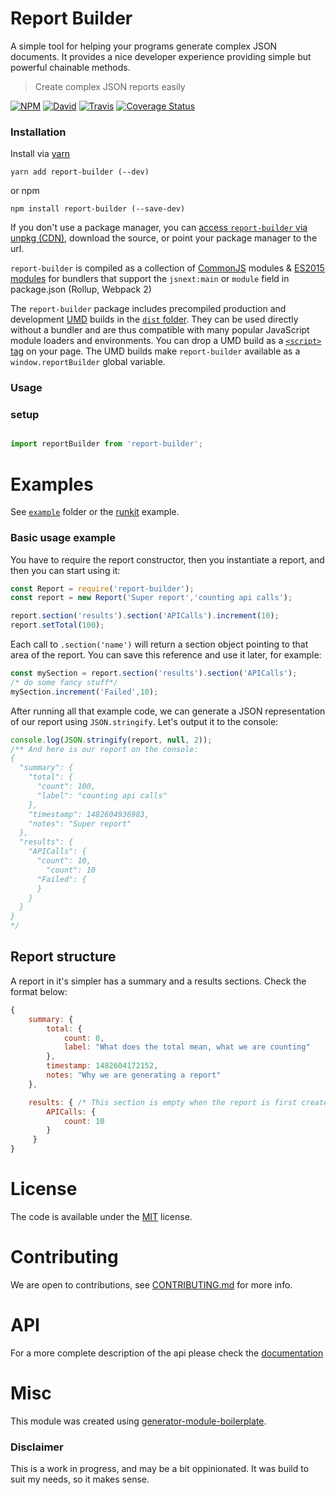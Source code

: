 # Report Builder

A simple tool for helping your programs generate complex JSON documents.
It provides a nice developer experience providing simple but powerful chainable methods.

> Create complex JSON reports easily

[![NPM](https://img.shields.io/npm/v/report-builder.svg?style=flat-square)](https://www.npmjs.com/package/report-builder)
[![David](https://img.shields.io/david/danielo515/report-builder.svg?style=flat-square)](https://david-dm.org/danielo515/report-builder)
[![Travis](https://img.shields.io/travis/danielo515/report-builder/master.svg?style=flat-square)](https://travis-ci.org/danielo515/report-builder)
[![Coverage Status](https://coveralls.io/repos/danielo515/report-builder/badge.svg?branch=master)](https://coveralls.io/r/danielo515/report-builder?branch=master)


### Installation

Install via [yarn](https://github.com/yarnpkg/yarn)

	yarn add report-builder (--dev)

or npm

	npm install report-builder (--save-dev)


If you don't use a package manager, you can [access `report-builder` via unpkg (CDN)](https://unpkg.com/report-builder/), download the source, or point your package manager to the url.

`report-builder` is compiled as a collection of [CommonJS](http://webpack.github.io/docs/commonjs.html) modules & [ES2015 modules](http://www.2ality.com/2014/09/es6-modules-final.html) for bundlers that support the `jsnext:main` or `module` field in package.json (Rollup, Webpack 2)

The `report-builder` package includes precompiled production and development [UMD](https://github.com/umdjs/umd) builds in the [`dist` folder](https://unpkg.com/report-builder/dist/). They can be used directly without a bundler and are thus compatible with many popular JavaScript module loaders and environments. You can drop a UMD build as a [`<script>` tag](https://unpkg.com/report-builder) on your page. The UMD builds make `report-builder` available as a `window.reportBuilder` global variable.

### Usage

### setup

```js

import reportBuilder from 'report-builder';

```

# Examples

See [`example`](examples/script.js) folder or the [runkit](https://runkit.com/danielo515/report-builder) example.


### Basic usage example

You have to require the report constructor, then you instantiate a report, and then you can start using it:

```js
const Report = require('report-builder');
const report = new Report('Super report','counting api calls');

report.section('results').section('APICalls').increment(10);
report.setTotal(100);

```

Each call to `.section('name')` will return a section object pointing to that area of the report.
You can save this reference and use it later, for example:

```js
const mySection = report.section('results').section('APICalls');
/* do some fancy stuff*/
mySection.increment('Failed',10);
```

After running all that example code, we can generate a JSON representation of our report
using `JSON.stringify`. Let's output it to the console:

```js
console.log(JSON.stringify(report, null, 2));
/** And here is our report on the console:
{
  "summary": {
    "total": {
      "count": 100,
      "label": "counting api calls"
    },
    "timestamp": 1482604936983,
    "notes": "Super report"
  },
  "results": {
    "APICalls": {
      "count": 10,
        "count": 10
      "Failed": {
      }
    }
  }
}
*/
```
## Report structure

A report in it's simpler has a summary and a results sections.
Check the format below:

```js
{
    summary: {
        total: {
            count: 0,
            label: "What does the total mean, what we are counting"
        },
        timestamp: 1482604172152,
        notes: "Why we are generating a report"
    },

    results: { /* This section is empty when the report is first created*/
        APICalls: {
            count: 10
        }
     }
}
```

# License

The code is available under the [MIT](LICENSE) license.

# Contributing

We are open to contributions, see [CONTRIBUTING.md](CONTRIBUTING.md) for more info.


# API

For a more complete description of the api please check the [documentation](https://danielo515.github.io/report-builder)

# Misc

This module was created using [generator-module-boilerplate](https://github.com/duivvv/generator-module-boilerplate).

### Disclaimer

This is a work in progress, and may be a bit oppinionated. It was build to suit my needs, so it makes sense.
